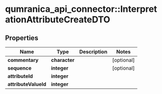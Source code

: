# qumranica_api_connector::InterpretationAttributeCreateDTO

## Properties
Name | Type | Description | Notes
------------ | ------------- | ------------- | -------------
**commentary** | **character** |  | [optional] 
**sequence** | **integer** |  | [optional] 
**attributeId** | **integer** |  | 
**attributeValueId** | **integer** |  | 


